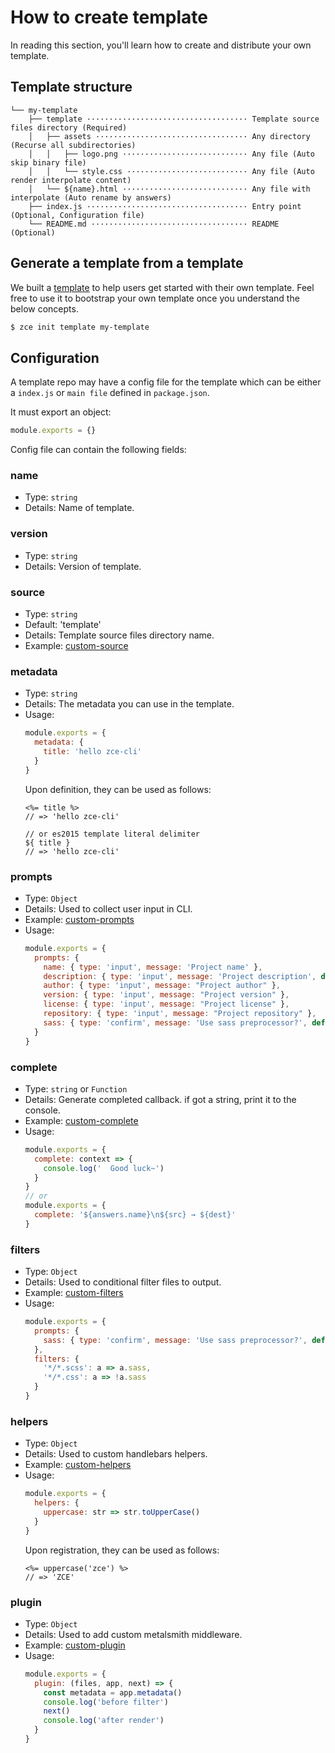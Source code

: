 # How to create template

In reading this section, you'll learn how to create and distribute your own template.

## Template structure

```
└── my-template
    ├── template ···································· Template source files directory (Required)
    │   ├── assets ·································· Any directory (Recurse all subdirectories)
    │   │   ├── logo.png ···························· Any file (Auto skip binary file)
    │   │   └── style.css ··························· Any file (Auto render interpolate content)
    │   └── ${name}.html ···························· Any file with interpolate (Auto rename by answers)
    ├── index.js ···································· Entry point (Optional, Configuration file)
    └── README.md ··································· README (Optional)
```

## Generate a template from a template

We built a [template](https://github.com/zce-templates/template) to help users get started with their own template. Feel free to use it to bootstrap your own template once you understand the below concepts.

```sh
$ zce init template my-template
```

## Configuration

A template repo may have a config file for the template which can be either a `index.js` or `main file` defined in `package.json`.

It must export an object:

```js
module.exports = {}
```

Config file can contain the following fields:

### name

- Type: `string`
- Details: Name of template.

### version

- Type: `string`
- Details: Version of template.

### source

- Type: `string`
- Default: 'template'
- Details: Template source files directory name.
- Example: [custom-source](../test/mock/templates/source)

### metadata

- Type: `string`
- Details: The metadata you can use in the template.
- Usage:
  ```js
  module.exports = {
    metadata: {
      title: 'hello zce-cli'
    }
  }
  ```
  Upon definition, they can be used as follows:
  ```ejs
  <%= title %>
  // => 'hello zce-cli'

  // or es2015 template literal delimiter
  ${ title }
  // => 'hello zce-cli'
  ```

### prompts

- Type: `Object`
- Details: Used to collect user input in CLI.
- Example: [custom-prompts](../test/mock/templates/prompts)
- Usage:
  ```js
  module.exports = {
    prompts: {
      name: { type: 'input', message: 'Project name' },
      description: { type: 'input', message: 'Project description', default: 'A jekyll project' },
      author: { type: 'input', message: "Project author" },
      version: { type: 'input', message: "Project version" },
      license: { type: 'input', message: "Project license" },
      repository: { type: 'input', message: "Project repository" },
      sass: { type: 'confirm', message: 'Use sass preprocessor?', default: true }
    }
  }
  ```

### complete

- Type: `string` or `Function`
- Details: Generate completed callback. if got a string, print it to the console.
- Example: [custom-complete](../test/mock/templates/complete)
- Usage:
  ```js
  module.exports = {
    complete: context => {
      console.log('  Good luck~')
    }
  }
  // or
  module.exports = {
    complete: '${answers.name}\n${src} → ${dest}'
  }
  ```

### filters

- Type: `Object`
- Details: Used to conditional filter files to output.
- Example: [custom-filters](../test/mock/templates/filters)
- Usage:
  ```js
  module.exports = {
    prompts: {
      sass: { type: 'confirm', message: 'Use sass preprocessor?', default: true }
    },
    filters: {
      '*/*.scss': a => a.sass,
      '*/*.css': a => !a.sass
    }
  }
  ```

### helpers

- Type: `Object`
- Details: Used to custom handlebars helpers.
- Example: [custom-helpers](../test/mock/templates/helpers)
- Usage:
  ```js
  module.exports = {
    helpers: {
      uppercase: str => str.toUpperCase()
    }
  }
  ```
  Upon registration, they can be used as follows:
  ```ejs
  <%= uppercase('zce') %>
  // => 'ZCE'
  ```

### plugin

- Type: `Object`
- Details: Used to add custom metalsmith middleware.
- Example: [custom-plugin](../test/mock/templates/plugin)
- Usage:
  ```js
  module.exports = {
    plugin: (files, app, next) => {
      const metadata = app.metadata()
      console.log('before filter')
      next()
      console.log('after render')
    }
  }
  ```
